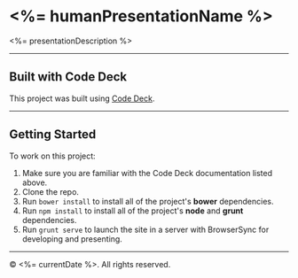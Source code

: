 # <%= humanPresentationName %>
<%= presentationDescription %>

---

## Built with Code Deck

This project was built using [Code Deck](https://github.com/trevordmiller/generator-code-deck).

---

## Getting Started

To work on this project:

1. Make sure you are familiar with the Code Deck documentation listed above.
2. Clone the repo.
3. Run `bower install` to install all of the project's **bower** dependencies.
4. Run `npm install` to install all of the project's **node** and **grunt** dependencies.
5. Run `grunt serve` to launch the site in a server with BrowserSync for developing and presenting.

---

&copy; <%= currentDate %>. All rights reserved.
